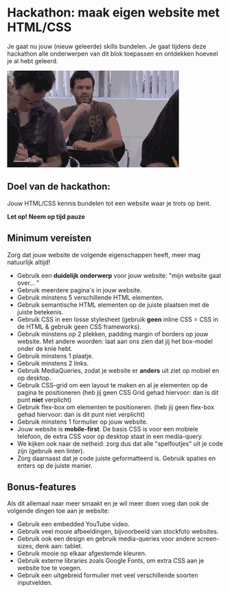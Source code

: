 # Hackathon: maak eigen website met HTML/CSS

Je gaat nu jouw (nieuw geleerde) skills bundelen. Je gaat tijdens deze hackathon alle onderwerpen van dit blok toepassen en ontdekken hoeveel je al hebt geleerd.

![alt You can do it](./img/giphy.gif "You can do it")

## Doel van de hackathon:

Jouw HTML/CSS kennis bundelen tot een website waar je trots op bent.

**Let op! Neem op tijd pauze**

## Minimum vereisten

Zorg dat jouw website de volgende eigenschappen heeft, meer mag natuurlijk altijd!

- Gebruik een **duidelijk onderwerp** voor jouw website: "mijn website gaat over... "
- Gebruik meerdere pagina's in jouw website.
- Gebruik minstens 5 verschillende HTML elementen.
- Gebruik semantische HTML elementen op de juiste plaatsen met de juiste betekenis.
- Gebruik CSS in een losse stylesheet (gebruik **geen** inline CSS = CSS in de HTML & gebruik geen CSS frameworks).
- Gebruik minstens op 2 plekken, padding margin of borders op jouw website. Met andere woorden: laat aan ons zien dat jij het box-model onder de knie hebt.
- Gebruik minstens 1 plaatje.
- Gebruik minstens 2 links.
- Gebruik MediaQueries, zodat je website er **anders** uit ziet op mobiel en op desktop.
- Gebruik CSS-grid om een layout te maken en al je elementen op de pagina te positioneren (heb jij geen CSS Grid gehad hiervoor: dan is dit punt **niet** verplicht)
- Gebruik flex-box om elementen te positioneren.
  (heb jij geen flex-box gehad hiervoor: dan is dit punt niet verplicht)
- Gebruik minstens 1 formulier op jouw website.
- Jouw website is **mobile-first**. De basis CSS is voor een mobiele telefoon, de extra CSS voor op desktop staat in een media-query.
- We kijken ook naar de netheid: zorg dus dat alle "spelfoutjes" uit je code zijn (gebruik een linter).
- Zorg daarnaast dat je code juiste geformatteerd is. Gebruik spaties en enters op de juiste manier.

## Bonus-features

Als dit allemaal naar meer smaakt en je wil meer doen voeg dan ook de volgende dingen toe aan je website:

- Gebruik een embedded YouTube video.
- Gebruik veel mooie afbeeldingen, bijvoorbeeld van stockfoto websites.
- Gebruik ook een design en gebruik media-queries voor andere screen-sizes, denk aan: tablet.
- Gebruik mooie op elkaar afgestemde kleuren.
- Gebruik externe libraries zoals Google Fonts, om extra CSS aan je website toe te voegen.
- Gebruik een uitgebreid formulier met veel verschillende soorten inputvelden.
